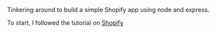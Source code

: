 Tinkering around to build a simple Shopify app using node and express. 

To start, I followed the tutorial on [Shopify](https://shopify.dev/tutorials/build-a-shopify-app-with-node-and-express)
